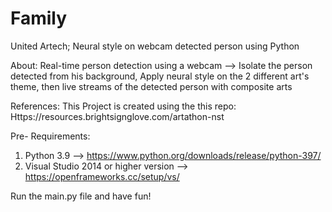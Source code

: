 # Family
United Artech;  Neural style on webcam detected person using Python

About:
Real-time person detection using a webcam --> Isolate the person detected from his background, Apply neural style on the 2 different art's theme, 
then live streams of the detected person with composite arts 

References: 
This Project is created using the this repo: Https://resources.brightsignglove.com/artathon-nst

Pre- Requirements: 
1. Python 3.9 --> https://www.python.org/downloads/release/python-397/
2. Visual Studio 2014 or higher version --> https://openframeworks.cc/setup/vs/

Run the main.py file and have fun!
